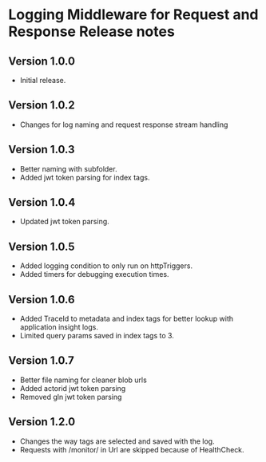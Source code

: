 # Logging Middleware for Request and Response Release notes

## Version 1.0.0

- Initial release.

## Version 1.0.2

- Changes for log naming and request response stream handling

## Version 1.0.3

- Better naming with subfolder. 
- Added jwt token parsing for index tags.

## Version 1.0.4

- Updated jwt token parsing.

## Version 1.0.5

- Added logging condition to only run on httpTriggers. 
- Added timers for debugging execution times.

## Version 1.0.6

- Added TraceId to metadata and index tags for better lookup with application insight logs.
- Limited query params saved in index tags to 3.

## Version 1.0.7

- Better file naming for cleaner blob urls
- Added actorid jwt token parsing
- Removed gln jwt token parsing

## Version 1.2.0

- Changes the way tags are selected and saved with the log. 
- Requests with /monitor/ in Url are skipped because of HealthCheck.